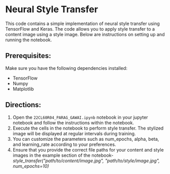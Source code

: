 # Neural Style Transfer

This code contains a simple implementation of neural style transfer using TensorFlow and Keras. The code allows you to apply style transfer to a content image using a style image.
Below are instructions on setting up and running the notebook.

## Prerequisites:

Make sure you have the following dependencies installed:

- TensorFlow
- Numpy
- Matplotlib


## Directions: 

1. Open the `22CL60R04_PARAG_GAWAI.ipynb` notebook in your jupyter notebook and follow the instructions within the notebook.
2. Execute the cells in the notebook to perform style transfer. The stylized image will be displayed at regular intervals during training.
3. You can customize the parameters such as num_epochs, alpha, beta, and learning_rate according to your preferences.
4. Ensure that you provide the correct file paths for your content and style images in the example section of the notebook-
*style_transfer("path/to/content/image.jpg", "path/to/style/image.jpg", num_epochs=10)*
